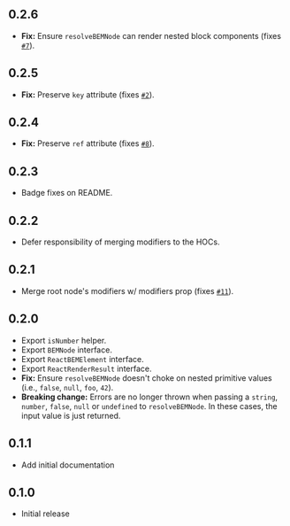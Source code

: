 ## 0.2.6
- **Fix:** Ensure `resolveBEMNode` can render nested block components (fixes [`#7`](https://github.com/jedmao/react-bem/issues/7)).

## 0.2.5
- **Fix:** Preserve `key` attribute (fixes [`#2`](https://github.com/jedmao/react-bem/issues/2)).

## 0.2.4
- **Fix:** Preserve `ref` attribute (fixes [`#8`](https://github.com/jedmao/react-bem/issues/8)).

## 0.2.3
- Badge fixes on README.

## 0.2.2
- Defer responsibility of merging modifiers to the HOCs.

## 0.2.1
- Merge root node's modifiers w/ modifiers prop (fixes [`#11`](https://github.com/jedmao/react-bem/issues/11)).

## 0.2.0
- Export `isNumber` helper.
- Export `BEMNode` interface.
- Export `ReactBEMElement` interface.
- Export `ReactRenderResult` interface.
- **Fix:** Ensure `resolveBEMNode` doesn't choke on nested primitive values (i.e., `false`, `null`, `foo`, `42`).
- **Breaking change:** Errors are no longer thrown when passing a `string`, `number`, `false`, `null` or `undefined` to `resolveBEMNode`. In these cases, the input value is just returned.

## 0.1.1
- Add initial documentation

## 0.1.0
- Initial release
